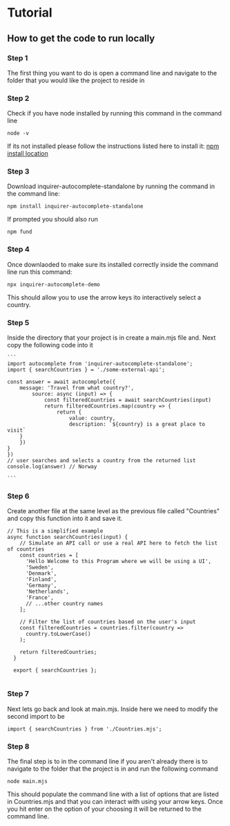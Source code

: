 # Tutorial 

## How to get the code to run locally 

### Step 1

The first thing you want to do is open a command line and navigate to the folder that you would like the project to reside in 

### Step 2

Check if you have node installed by running this command in the command line

    node -v 

If its not installed please follow the instructions listed here to install it: [npm install location](https://github.com/nvm-sh/nvm)

### Step 3

Download inquirer-autocomplete-standalone by running the command in the command line:

    npm install inquirer-autocomplete-standalone

If prompted you should also run 

    npm fund 


### Step 4

Once downlaoded to make sure its installed correctly inside the command line run this command: 

    
    npx inquirer-autocomplete-demo

This should allow you to use the arrow keys ito interactively select a country. 

### Step 5

Inside the directory that your project is in create a main.mjs file and. Next copy the following code into it 

    ```
    import autocomplete from 'inquirer-autocomplete-standalone';
    import { searchCountries } = './some-external-api';

    const answer = await autocomplete({
        message: 'Travel from what country?',
            source: async (input) => {
                const filteredCountries = await searchCountries(input)
                return filteredCountries.map(country => {
                    return {
                        value: country,
                        description: `${country} is a great place to visit`
        }
        })
    }
    })
    // user searches and selects a country from the returned list
    console.log(answer) // Norway

    ```

### Step 6

Create another file at the same level as the previous file called "Countries" and copy this function into it and save it. 

```  
// This is a simplified example
async function searchCountries(input) {
    // Simulate an API call or use a real API here to fetch the list of countries
    const countries = [
      'Hello Welcome to this Program where we will be using a UI',
      'Sweden',
      'Denmark',
      'Finland',
      'Germany',
      'Netherlands',
      'France',
      // ...other country names
    ];
  
    // Filter the list of countries based on the user's input
    const filteredCountries = countries.filter(country =>
      country.toLowerCase()
    );
  
    return filteredCountries;
  }
  
  export { searchCountries };
  
  ```


### Step 7

Next lets go back and look at main.mjs. Inside here we need to modify the second import to be 

    import { searchCountries } from './Countries.mjs';

### Step 8

The final step is to in the command line if you aren't already there is to navigate to the folder that the project is in and run the following command

    node main.mjs 

This should populate the command line with a list of options that are listed in Countries.mjs and that you can interact with using your arrow keys. Once you hit enter on the option of your choosing it will be returned to the command line. 